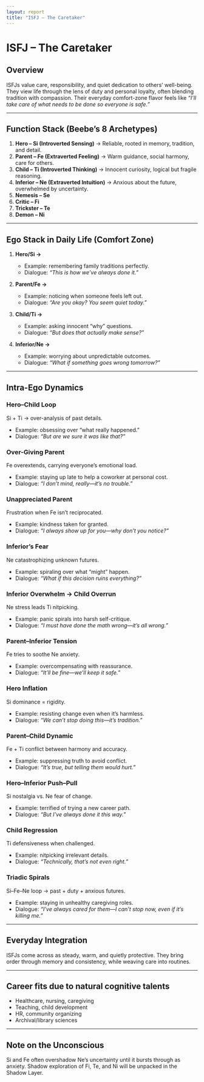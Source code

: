 ```yaml
---
layout: report
title: "ISFJ – The Caretaker"
---
```


# ISFJ – The Caretaker

## Overview  
ISFJs value care, responsibility, and quiet dedication to others’ well-being. They view life through the lens of duty and personal loyalty, often blending tradition with compassion. Their everyday comfort-zone flavor feels like *“I’ll take care of what needs to be done so everyone is safe.”*  

---

## Function Stack (Beebe’s 8 Archetypes)  

1. **Hero – Si (Introverted Sensing)** → Reliable, rooted in memory, tradition, and detail.  
2. **Parent – Fe (Extraverted Feeling)** → Warm guidance, social harmony, care for others.  
3. **Child – Ti (Introverted Thinking)** → Innocent curiosity, logical but fragile reasoning.  
4. **Inferior – Ne (Extraverted Intuition)** → Anxious about the future, overwhelmed by uncertainty.  
5. **Nemesis – Se**  
6. **Critic – Fi**  
7. **Trickster – Te**  
8. **Demon – Ni**  

---

## Ego Stack in Daily Life (Comfort Zone)  

1. **Hero/Si →**  
   - Example: remembering family traditions perfectly.  
   - Dialogue: *“This is how we’ve always done it.”*  

2. **Parent/Fe →**  
   - Example: noticing when someone feels left out.  
   - Dialogue: *“Are you okay? You seem quiet today.”*  

3. **Child/Ti →**  
   - Example: asking innocent “why” questions.  
   - Dialogue: *“But does that actually make sense?”*  

4. **Inferior/Ne →**  
   - Example: worrying about unpredictable outcomes.  
   - Dialogue: *“What if something goes wrong tomorrow?”*  

---

## Intra-Ego Dynamics  

### Hero–Child Loop  
Si + Ti → over-analysis of past details.  
- Example: obsessing over “what really happened.”  
- Dialogue: *“But are we sure it was like that?”*  

### Over-Giving Parent  
Fe overextends, carrying everyone’s emotional load.  
- Example: staying up late to help a coworker at personal cost.  
- Dialogue: *“I don’t mind, really—it’s no trouble.”*  

### Unappreciated Parent  
Frustration when Fe isn’t reciprocated.  
- Example: kindness taken for granted.  
- Dialogue: *“I always show up for you—why don’t you notice?”*  

### Inferior’s Fear  
Ne catastrophizing unknown futures.  
- Example: spiraling over what “might” happen.  
- Dialogue: *“What if this decision ruins everything?”*  

### Inferior Overwhelm → Child Overrun  
Ne stress leads Ti nitpicking.  
- Example: panic spirals into harsh self-critique.  
- Dialogue: *“I must have done the math wrong—it’s all wrong.”*  

### Parent–Inferior Tension  
Fe tries to soothe Ne anxiety.  
- Example: overcompensating with reassurance.  
- Dialogue: *“It’ll be fine—we’ll keep it safe.”*  

### Hero Inflation  
Si dominance = rigidity.  
- Example: resisting change even when it’s harmless.  
- Dialogue: *“We can’t stop doing this—it’s tradition.”*  

### Parent–Child Dynamic  
Fe + Ti conflict between harmony and accuracy.  
- Example: suppressing truth to avoid conflict.  
- Dialogue: *“It’s true, but telling them would hurt.”*  

### Hero–Inferior Push–Pull  
Si nostalgia vs. Ne fear of change.  
- Example: terrified of trying a new career path.  
- Dialogue: *“But I’ve always done it this way.”*  

### Child Regression  
Ti defensiveness when challenged.  
- Example: nitpicking irrelevant details.  
- Dialogue: *“Technically, that’s not even right.”*  

### Triadic Spirals  
Si–Fe–Ne loop → past + duty + anxious futures.  
- Example: staying in unhealthy caregiving roles.  
- Dialogue: *“I’ve always cared for them—I can’t stop now, even if it’s killing me.”*  

---

## Everyday Integration  
ISFJs come across as steady, warm, and quietly protective. They bring order through memory and consistency, while weaving care into routines.  

---

## Career fits due to natural cognitive talents  
- Healthcare, nursing, caregiving  
- Teaching, child development  
- HR, community organizing  
- Archival/library sciences  

---

## Note on the Unconscious  
Si and Fe often overshadow Ne’s uncertainty until it bursts through as anxiety. Shadow exploration of Fi, Te, and Ni will be unpacked in the Shadow Layer.